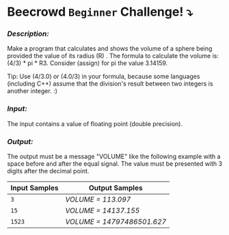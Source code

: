 # Beecrowd `Beginner` Challenge! :arrow_heading_down:

### *Description:*

Make a program that calculates and shows the volume of a sphere being provided the value of its radius (R) . The formula to calculate the volume is: (4/3) * pi * R3. Consider (assign) for pi the value 3.14159.

Tip: Use (4/3.0) or (4.0/3) in your formula, because some languages (including C++) assume that the division's result between two integers is another integer. :)


### *Input:*

The input contains a value of floating point (double precision).

### *Output:*

The output must be a message "VOLUME" like the following example with a space before and after the equal signal. The value must be presented with 3 digits after the decimal point.

|  Input Samples |  Output Samples |
|---|---|
|`3` | *VOLUME = 113.097*
|`15` | *VOLUME = 14137.155*
|`1523` | *VOLUME = 14797486501.627*





